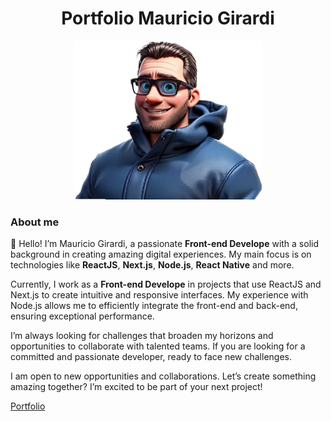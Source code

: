 <div align="center">
  <h1>Portfolio Mauricio Girardi</h1>

  <img src=".github/girardi.png" width="300px"/>
</div>



### About me

🚀 Hello! I’m Mauricio Girardi, a passionate
**Front-end Develope** with
a solid background in creating amazing digital experiences.
My main
focus is on technologies like
**ReactJS**,
**Next.js**,
**Node.js**,
**React Native** and more.

Currently, I work as a
**Front-end Develope** in
projects that use ReactJS and Next.js to create intuitive and
responsive interfaces. My experience with Node.js allows me to
efficiently integrate the front-end and back-end, ensuring
exceptional performance.

I’m always looking for challenges that broaden my horizons and
opportunities to collaborate with talented teams. If you are looking
for a committed and passionate developer, ready to face new
challenges.

I am open to new opportunities and collaborations. Let’s create
something amazing together? I’m excited to be part of your next
project!

[Portfolio]("portfolio-mauricio-girardi.vercel.app")
